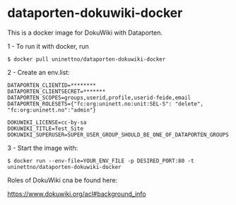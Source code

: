 # dataporten-dokuwiki-docker

This is a docker image for DokuWiki with Dataporten.

1 - To run it with docker, run

```$ docker pull uninettno/dataporten-dokuwiki-docker```

2 - Create an env.list:

```
DATAPORTEN_CLIENTID=********
DATAPORTEN_CLIENTSECRET=*******
DATAPORTEN_SCOPES=groups,userid,profile,userid-feide,email
DATAPORTEN_ROLESETS={"fc:org:uninett.no:unit:SEL-S": "delete", "fc:org:uninett.no":"admin"}

DOKUWIKI_LICENSE=cc-by-sa
DOKUWIKI_TITLE=Test_Site
DOKUWIKI_SUPERUSER=SUPER_USER_GROUP_SHOULD_BE_ONE_OF_DATAPORTEN_GROUPS

```

3 - Start the image with:

```$ docker run --env-file=YOUR_ENV_FILE -p DESIRED_PORT:80 -t uninettno/dataporten-dokuwiki-docker```


Roles of DokuWiki cna be found here:

https://www.dokuwiki.org/acl#background_info
